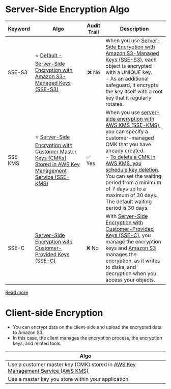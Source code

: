 # Server-Side Encryption Algo

| Keyword | Algo                                                                                                                                                                                           | Audit Trail            | Description                                                                                                                                                                                                                                                                                                                                                                                                                                                                             |
|---------|------------------------------------------------------------------------------------------------------------------------------------------------------------------------------------------------|------------------------|-----------------------------------------------------------------------------------------------------------------------------------------------------------------------------------------------------------------------------------------------------------------------------------------------------------------------------------------------------------------------------------------------------------------------------------------------------------------------------------------|
| SSE-S3  | :star: [Default - Server-Side Encryption with Amazon S3-Managed Keys (SSE-S3)](https://docs.aws.amazon.com/AmazonS3/latest/userguide/UsingServerSideEncryption.html)                           | ::x: No                | When you use [Server-Side Encryption with Amazon S3-Managed Keys (SSE-S3)](https://docs.aws.amazon.com/AmazonS3/latest/userguide/UsingServerSideEncryption.html), each object is encrypted with a UNIQUE key.<br/>- As an additional safeguard, it encrypts the key itself with a root key that it regularly rotates.                                                                                                                                                                   |
| SSE-KMS | :star: [Server-Side Encryption with Customer Master Keys (CMKs) Stored in AWS Key Management Service (SSE-KMS)](https://docs.aws.amazon.com/AmazonS3/latest/userguide/UsingKMSEncryption.html) | :white_check_mark: Yes | When you use [server-side encryption with AWS KMS (SSE-KMS)](https://docs.aws.amazon.com/AmazonS3/latest/userguide/UsingKMSEncryption.html), you can specify a customer-managed CMK that you have already created. <br/>- [To delete a CMK in AWS KMS, you schedule key deletion](https://docs.aws.amazon.com/kms/latest/developerguide/deleting-keys.html). You can set the waiting period from a minimum of 7 days up to a maximum of 30 days. The default waiting period is 30 days. |
| SSE-C   | [Server-Side Encryption with Customer-Provided Keys (SSE-C)](https://docs.aws.amazon.com/AmazonS3/latest/userguide/ServerSideEncryptionCustomerKeys.html)                                      | :x: No                 | With [Server-Side Encryption with Customer-Provided Keys (SSE-C)](https://docs.aws.amazon.com/AmazonS3/latest/userguide/ServerSideEncryptionCustomerKeys.html), you manage the encryption keys and [Amazon S3]() manages the encryption, as it writes to disks, and decryption when you access your objects.                                                                                                                                                                            |

[Read more](https://docs.aws.amazon.com/AmazonS3/latest/userguide/security-best-practices.html#server-side)

# Client-side Encryption
- You can encrypt data on the client-side and upload the encrypted data to Amazon S3.
- In this case, the client manages the encryption process, the encryption keys, and related tools.

| Algo                                                                                                                                              |
|---------------------------------------------------------------------------------------------------------------------------------------------------|
| Use a customer master key (CMK) stored in [AWS Key Management Service (AWS KMS)](../../../2c_SecurityServices/1_DataProtectionServices/AWSKMS.md) |
| Use a master key you store within your application.                                                                                               |
